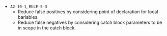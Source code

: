  * `A2-10-1`, `RULE-5-3`
   - Reduce false positives by considering point of declaration for local bariables.
   - Reduce false negatives by considering catch block parameters to be in scope in the catch block.